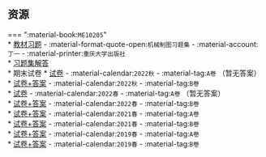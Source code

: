 ## 资源  
=== ":material-book:`ME10205`"  
    * [教材习题](https://api.ecylt.top/v1/lanzou_link?url=https://cqu-openlib.lanzout.com/iEP3l29ibhle&type=down) - :material-format-quote-open:`机械制图习题集` - :material-account:`丁一` - :material-printer:`重庆大学出版社`  
    * [习题集解答](https://api.ecylt.top/v1/lanzou_link?url=https://cqu-openlib.lanzout.com/iaxSq23c0r6b&type=down)  
    * 期末试卷
        * [试卷](https://api.ecylt.top/v1/lanzou_link?url=https://cqu-openlib.lanzout.com/icKsL29id7sd&type=down) - :material-calendar:`2022秋` - :material-tag:`A卷` （暂无答案）  
        * [试卷+答案](https://api.ecylt.top/v1/lanzou_link?url=https://cqu-openlib.lanzout.com/iKUNC29id7wh&type=down) - :material-calendar:`2022秋` - :material-tag:`B卷`  
        * [试卷](https://api.ecylt.top/v1/lanzou_link?url=https://cqu-openlib.lanzout.com/ijuU429id6yd&type=down) - :material-calendar:`2022春` - :material-tag:`A卷` （暂无答案）  
        * [试卷+答案](https://api.ecylt.top/v1/lanzou_link?url=https://cqu-openlib.lanzout.com/imCNM29id7mh&type=down) - :material-calendar:`2022春` - :material-tag:`B卷`  
        * [试卷+答案](https://api.ecylt.top/v1/lanzou_link?url=https://cqu-openlib.lanzout.com/iYBXt29id6hg&type=down) - :material-calendar:`2021春` - :material-tag:`A卷`  
        * [试卷+答案](https://api.ecylt.top/v1/lanzou_link?url=https://cqu-openlib.lanzout.com/is97h29id6od&type=down) - :material-calendar:`2021春` - :material-tag:`B卷`  
        * [试卷+答案](https://api.ecylt.top/v1/lanzou_link?url=https://cqu-openlib.lanzout.com/i90sS29id5qj&type=down) - :material-calendar:`2019春` - :material-tag:`A卷`  
        * [试卷+答案](https://api.ecylt.top/v1/lanzou_link?url=https://cqu-openlib.lanzout.com/iSasi29id5zi&type=down) - :material-calendar:`2019春` - :material-tag:`B卷`  
